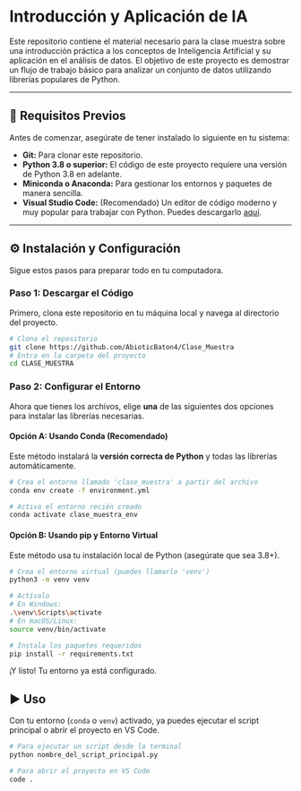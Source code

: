 # Introducción y Aplicación de IA

Este repositorio contiene el material necesario para la clase muestra sobre una introducción práctica a los conceptos de Inteligencia Artificial y su aplicación en el análisis de datos. El objetivo de este proyecto es demostrar un flujo de trabajo básico para analizar un conjunto de datos utilizando librerías populares de Python.



***

## 🚀 Requisitos Previos

Antes de comenzar, asegúrate de tener instalado lo siguiente en tu sistema:

* **Git:** Para clonar este repositorio.
* **Python 3.8 o superior:** El código de este proyecto requiere una versión de Python 3.8 en adelante.
* **Miniconda o Anaconda:** Para gestionar los entornos y paquetes de manera sencilla.
* **Visual Studio Code:** (Recomendado) Un editor de código moderno y muy popular para trabajar con Python. Puedes descargarlo [aquí](https://code.visualstudio.com/).

***

## ⚙️ Instalación y Configuración

Sigue estos pasos para preparar todo en tu computadora.

### Paso 1: Descargar el Código

Primero, clona este repositorio en tu máquina local y navega al directorio del proyecto.

```bash
# Clona el repositorio
git clone https://github.com/AbioticBaton4/Clase_Muestra
# Entra en la carpeta del proyecto
cd CLASE_MUESTRA
```
### Paso 2: Configurar el Entorno

Ahora que tienes los archivos, elige **una** de las siguientes dos opciones para instalar las librerías necesarias.

#### Opción A: Usando Conda (Recomendado)

Este método instalará la **versión correcta de Python** y todas las librerías automáticamente.

```bash
# Crea el entorno llamado 'clase_muestra' a partir del archivo
conda env create -f environment.yml

# Activa el entorno recién creado
conda activate clase_muestra_env
```

#### Opción B: Usando pip y Entorno Virtual

Este método usa tu instalación local de Python (asegúrate que sea 3.8+).

```bash
# Crea el entorno virtual (puedes llamarlo 'venv')
python3 -m venv venv

# Actívalo
# En Windows:
.\venv\Scripts\activate
# En macOS/Linux:
source venv/bin/activate

# Instala los paquetes requeridos
pip install -r requirements.txt
```

¡Y listo! Tu entorno ya está configurado.

## ▶️ Uso

Con tu entorno (`conda` o `venv`) activado, ya puedes ejecutar el script principal o abrir el proyecto en VS Code.

```bash
# Para ejecutar un script desde la terminal
python nombre_del_script_principal.py

# Para abrir el proyecto en VS Code
code .
```
